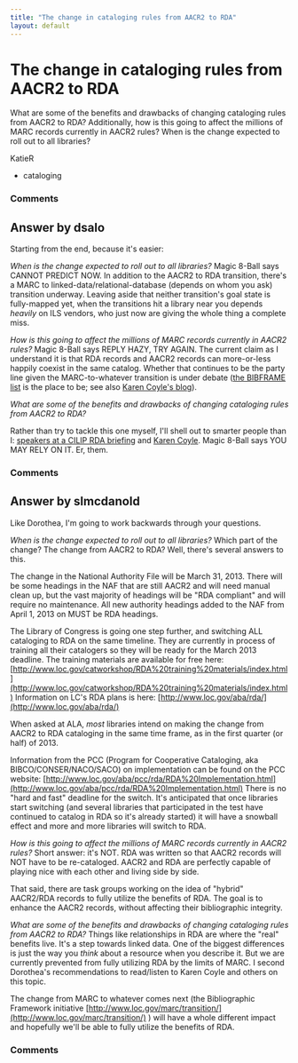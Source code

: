 ```yaml
---
title: "The change in cataloging rules from AACR2 to RDA"
layout: default
---
```

The change in cataloging rules from AACR2 to RDA
=====================
What are some of the benefits and drawbacks of changing cataloging rules
from AACR2 to RDA? Additionally, how is this going to affect the
millions of MARC records currently in AACR2 rules? When is the change
expected to roll out to all libraries?

KatieR

<ul class="tags"><li class="tag">cataloging</li></ul>

### Comments ###


Answer by dsalo
----------------
Starting from the end, because it's easier:

*When is the change expected to roll out to all libraries?* Magic 8-Ball
says CANNOT PREDICT NOW. In addition to the AACR2 to RDA transition,
there's a MARC to linked-data/relational-database (depends on whom you
ask) transition underway. Leaving aside that neither transition's goal
state is fully-mapped yet, when the transitions hit a library near you
depends *heavily* on ILS vendors, who just now are giving the whole
thing a complete miss.

*How is this going to affect the millions of MARC records currently in
AACR2 rules?* Magic 8-Ball says REPLY HAZY, TRY AGAIN. The current claim
as I understand it is that RDA records and AACR2 records can
more-or-less happily coexist in the same catalog. Whether that continues
to be the party line given the MARC-to-whatever transition is under
debate ([the BIBFRAME
list](http://listserv.loc.gov/listarch/bibframe.html) is the place to
be; see also [Karen Coyle's blog](http://kcoyle.blogspot.com/)).

*What are some of the benefits and drawbacks of changing cataloging
rules from AACR2 to RDA?*

Rather than try to tackle this one myself, I'll shell out to smarter
people than I: [speakers at a CILIP RDA
briefing](http://www.ariadne.ac.uk/issue63/rda-briefing-rpt) and [Karen
Coyle](http://www.dlib.org/dlib/january07/coyle/01coyle.html). Magic
8-Ball says YOU MAY RELY ON IT. Er, them.

### Comments ###

Answer by slmcdanold
----------------
Like Dorothea, I'm going to work backwards through your questions.

*When is the change expected to roll out to all libraries?* Which part
of the change? The change from AACR2 to RDA? Well, there's several
answers to this.

The change in the National Authority File will be March 31, 2013. There
will be some headings in the NAF that are still AACR2 and will need
manual clean up, but the vast majority of headings will be "RDA
compliant" and will require no maintenance. All new authority headings
added to the NAF from April 1, 2013 on MUST be RDA headings.

The Library of Congress is going one step further, and switching ALL
cataloging to RDA on the same timeline. They are currently in process of
training all their catalogers so they will be ready for the March 2013
deadline. The training materials are available for free here:
[http://www.loc.gov/catworkshop/RDA%20training%20materials/index.html](http://www.loc.gov/catworkshop/RDA%20training%20materials/index.html)
Information on LC's RDA plans is here:
[http://www.loc.gov/aba/rda/](http://www.loc.gov/aba/rda/)

When asked at ALA, *most* libraries intend on making the change from
AACR2 to RDA cataloging in the same time frame, as in the first quarter
(or half) of 2013.

Information from the PCC (Program for Cooperative Cataloging, aka
BIBCO/CONSER/NACO/SACO) on implementation can be found on the PCC
website:
[http://www.loc.gov/aba/pcc/rda/RDA%20Implementation.html](http://www.loc.gov/aba/pcc/rda/RDA%20Implementation.html)
There is no "hard and fast" deadline for the switch. It's anticipated
that once libraries start switching (and several libraries that
participated in the test have continued to catalog in RDA so it's
already started) it will have a snowball effect and more and more
libraries will switch to RDA.

*How is this going to affect the millions of MARC records currently in
AACR2 rules?* Short answer: it's NOT. RDA was written so that AACR2
records will NOT have to be re-cataloged. AACR2 and RDA are perfectly
capable of playing nice with each other and living side by side.

That said, there are task groups working on the idea of "hybrid"
AACR2/RDA records to fully utilize the benefits of RDA. The goal is to
enhance the AACR2 records, without affecting their bibliographic
integrity.

*What are some of the benefits and drawbacks of changing cataloging
rules from AACR2 to RDA?* Things like relationships in RDA are where the
"real" benefits live. It's a step towards linked data. One of the
biggest differences is just the way you *think* about a resource when
you describe it. But we are currently prevented from fully utilizing RDA
by the limits of MARC. I second Dorothea's recommendations to
read/listen to Karen Coyle and others on this topic.

The change from MARC to whatever comes next (the Bibliographic Framework
initiative
[http://www.loc.gov/marc/transition/](http://www.loc.gov/marc/transition/)
) will have a whole different impact and hopefully we'll be able to
fully utilize the benefits of RDA.

### Comments ###


